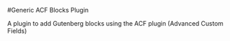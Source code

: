 #Generic ACF Blocks Plugin

A plugin to add Gutenberg blocks using the ACF plugin (Advanced Custom Fields)

